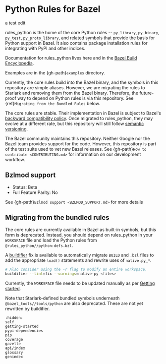 # Python Rules for Bazel

a test edit

rules_python is the home of the core Python rules -- `py_library`,
`py_binary`, `py_test`, `py_proto_library`, and related symbols that provide the basis for Python
support in Bazel. It also contains package installation rules for integrating with PyPI and other indices.

Documentation for rules_python lives here and in the
[Bazel Build Encyclopedia](https://docs.bazel.build/versions/master/be/python.html).

Examples are in the {gh-path}`examples` directory.

Currently, the core rules build into the Bazel binary, and the symbols in this
repository are simple aliases. However, we are migrating the rules to Starlark and removing them from the Bazel binary. Therefore, the future-proof way to depend on Python rules is via this repository. See
{ref}`Migrating from the Bundled Rules` below.

The core rules are stable. Their implementation in Bazel is subject to Bazel's
[backward compatibility policy](https://docs.bazel.build/versions/master/backward-compatibility.html).
Once migrated to rules_python, they may evolve at a different
rate, but this repository will still follow [semantic versioning](https://semver.org).

The Bazel community maintains this repository. Neither Google nor the Bazel team provides support for the code. However, this repository is part of the test suite used to vet new Bazel releases. See
{gh-path}`How to contribute <CONTRIBUTING.md>` for information on our development workflow.

## Bzlmod support

- Status: Beta
- Full Feature Parity: No

See {gh-path}`Bzlmod support <BZLMOD_SUPPORT.md>` for more details

## Migrating from the bundled rules

The core rules are currently available in Bazel as built-in symbols, but this
form is deprecated. Instead, you should depend on rules_python in your
`WORKSPACE` file and load the Python rules from
`@rules_python//python:defs.bzl`.

A [buildifier](https://github.com/bazelbuild/buildtools/blob/master/buildifier/README.md)
fix is available to automatically migrate `BUILD` and `.bzl` files to add the
appropriate `load()` statements and rewrite uses of `native.py_*`.

```sh
# Also consider using the -r flag to modify an entire workspace.
buildifier --lint=fix --warnings=native-py <files>
```

Currently, the `WORKSPACE` file needs to be updated manually as per [Getting
started](getting-started).

Note that Starlark-defined bundled symbols underneath
`@bazel_tools//tools/python` are also deprecated. These are not yet rewritten
by buildifier.


```{toctree}
:hidden:
self
getting-started
pypi-dependencies
pip
coverage
gazelle
api/index
glossary
genindex
```
